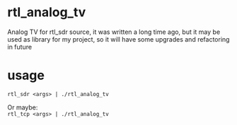# rtl_analog_tv
Analog TV for rtl_sdr source, it was written a long time ago, but it may be used as library for my project, so it will have some upgrades and refactoring in future

# usage
`rtl_sdr <args> | ./rtl_analog_tv`

Or maybe:  
`rtl_tcp <args> | ./rtl_analog_tv`
